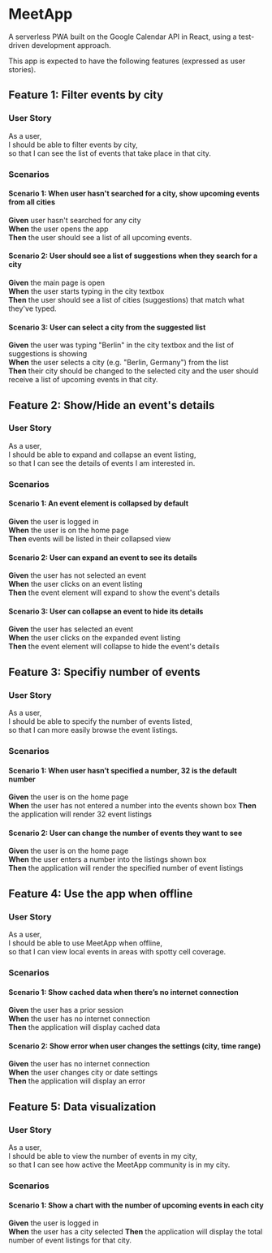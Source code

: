 # MeetApp
A serverless PWA built on the Google Calendar API in React, using a test-driven development approach.

This app is expected to have the following features (expressed as user stories).

## **Feature 1: Filter events by city**
### **User Story**
As a user,  
I should be able to filter events by city,  
so that I can see the list of events that take place in that city.

### **Scenarios**

#### **Scenario 1: When user hasn't searched for a city, show upcoming events from all cities**  
**Given** user hasn't searched for any city  
**When** the user opens the app  
**Then** the user should see a list of all upcoming events.

#### **Scenario 2: User should see a list of suggestions when they search for a city**  
**Given** the main page is open  
**When** the user starts typing in the city textbox  
**Then** the user should see a list of cities (suggestions) that match what they've typed.

#### **Scenario 3: User can select a city from the suggested list**  
**Given** the user was typing "Berlin" in the city textbox and the list of suggestions is showing  
**When** the user selects a city (e.g. "Berlin, Germany") from the list  
**Then** their city should be changed to the selected city and the user should receive a list of upcoming events in that city.


## **Feature 2: Show/Hide an event's details**
### **User Story**
As a user,  
I should be able to expand and collapse an event listing,  
so that I can see the details of events I am interested in.

### **Scenarios**

#### **Scenario 1: An event element is collapsed by default**
**Given** the user is logged in  
**When** the user is on the home page  
**Then** events will be listed in their collapsed view  

#### **Scenario 2: User can expand an event to see its details**
**Given** the user has not selected an event  
**When** the user clicks on an event listing  
**Then** the event element will expand to show the event's details  

#### **Scenario 3: User can collapse an event to hide its details**
**Given** the user has selected an event  
**When** the user clicks on the expanded event listing  
**Then** the event element will collapse to hide the event's details  

## **Feature 3: Specifiy number of events**
### **User Story**
As a user,  
I should be able to specify the number of events listed,  
so that I can more easily browse the event listings.

### **Scenarios**

#### **Scenario 1: When user hasn’t specified a number, 32 is the default number**
**Given** the user is on the home page  
**When** the user has not entered a number into the events shown box 
**Then** the application will render 32 event listings  

#### **Scenario 2: User can change the number of events they want to see**
**Given** the user is on the home page  
**When** the user enters a number into the listings shown box  
**Then** the application will render the specified number of event listings

## **Feature 4: Use the app when offline**
### **User Story**
As a user,  
I should be able to use MeetApp when offline,  
so that I can view local events in areas with spotty cell coverage.

### **Scenarios**

#### **Scenario 1: Show cached data when there’s no internet connection**
**Given** the user has a prior session  
**When** the user has no internet connection  
**Then** the application will display cached data  

#### **Scenario 2: Show error when user changes the settings (city, time range)**
**Given** the user has no internet connection  
**When** the user changes city or date settings  
**Then** the application will display an error  

## **Feature 5: Data visualization**
### **User Story**
As a user,  
I should be able to view the number of events in my city,  
so that I can see how active the MeetApp community is in my city.

### **Scenarios**

#### **Scenario 1: Show a chart with the number of upcoming events in each city**
**Given** the user is logged in  
**When** the user has a city selected
**Then** the application will display the total number of event listings for that city.